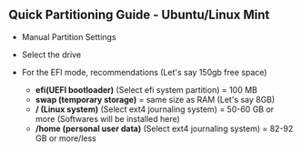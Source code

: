 ## Quick Partitioning Guide - Ubuntu/Linux Mint

- Manual Partition Settings
- Select the drive

- For the EFI mode, recommendations (Let's say 150gb free space)
  - **efi(UEFI bootloader)** (Select efi system partition) = 100 MB
  - **swap (temporary storage)** = same size as RAM (Let's say 8GB)
  - **/ (Linux system)** (Select ext4 journaling system) = 50-60 GB or more (Softwares will be installed here)
  - **/home (personal user data)** (Select ext4 journaling system) = 82-92 GB or more/less
